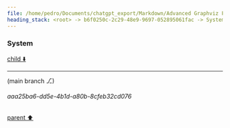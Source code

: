 ```yaml
---
file: /home/pedro/Documents/chatgpt_export/Markdown/Advanced Graphviz Features Demo.md
heading_stack: <root> -> b6f0250c-2c29-48e9-9697-052895061fac -> System -> c0382b3d-5622-418c-82c6-9718652426a2 -> System
---
```

### System

[child ⬇️](#aaa25ba6-dd5e-4b1d-a80b-8cfeb32cd076)

---

(main branch ⎇)
###### aaa25ba6-dd5e-4b1d-a80b-8cfeb32cd076
[parent ⬆️](#c0382b3d-5622-418c-82c6-9718652426a2)
